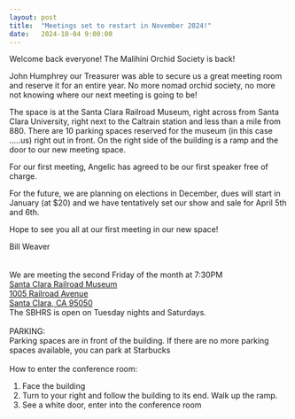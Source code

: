 ```yaml
---
layout: post
title:  "Meetings set to restart in November 2024!"
date:   2024-10-04 9:00:00
---
```


Welcome back everyone! The Malihini Orchid Society is back!<br/>

John Humphrey our Treasurer was able to secure us a great meeting room and reserve it for an entire year. No more nomad orchid society, no more not knowing where our next meeting is going to be!<br/>

The space is at the Santa Clara Railroad Museum, right across from Santa Clara University, right next to the Caltrain station and less than a mile from 880. There are 10 parking spaces reserved for the museum
(in this case .....us) right out in front. On the right side of the building is a ramp and the door to our new meeting space.<br/>

For our first meeting, Angelic has agreed to be our first speaker free of charge.<br/>

For the future, we are planning on elections in December, dues will start in January (at $20) and we have tentatively set our show and sale for April 5th and 6th.<br/>

Hope to see you all at our first meeting in our new space!
<br/>

Bill Weaver
<br/>
<br/>
<br/>
We are meeting the second Friday of the month at 7:30PM<br/>
<a href = "https://maps.app.goo.gl/7Fe7Ghb5wu6cFojJ9"> Santa Clara Railroad Museum<br/>
1005 Railroad Avenue<br/>
Santa Clara, CA 95050
</a>
<br/>
The SBHRS is open on Tuesday nights and Saturdays. <br/>
<br/>
PARKING:<br/>
Parking spaces are in front of the building. If there are no more parking spaces available, you can park at Starbucks<br/><br/>
How to enter the conference room:<br/>
1) Face the building<br/>
2) Turn to your right and follow the building to its end. Walk up the ramp.<br/>
3) See a white door, enter into the conference room


